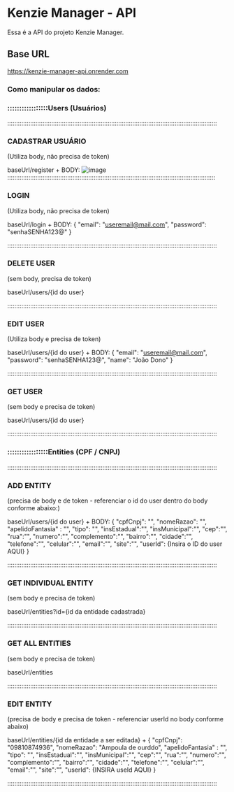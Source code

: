 # Kenzie Manager - API

Essa é a API do projeto Kenzie Manager.

## Base URL

https://kenzie-manager-api.onrender.com


### Como manipular os dados:

### :::::::::::::::::Users (Usuários) 

:::::::::::::::::::::::::::::::::::::::::::::::::::::::::::::::::::::::::::::::::::::::::::::::::::::::::::::::::::::::

### CADASTRAR USUÁRIO
(Utiliza body, não precisa de token)

baseUrl/register
+
BODY:
![image](https://user-images.githubusercontent.com/106193347/211064106-2a6060e3-1374-45ec-a62f-5382dc8658c3.png)
::::::::::::::::::::::::::::::::::::::::::::::::::::::::::::::::::::::::::::::::::::::::::::::::::::::::::::::::::::::
	
### LOGIN
(Utiliza body, não precisa de token)

baseUrl/login
+
BODY:
	{
		"email": "useremail@mail.com",
		"password": "senhaSENHA123@"
	}
	
:::::::::::::::::::::::::::::::::::::::::::::::::::::::::::::::::::::::::::::::::::::::::::::::::::::::::::::::::::::::
	
### DELETE USER
(sem body, precisa de token)

baseUrl/users/{id do user}

:::::::::::::::::::::::::::::::::::::::::::::::::::::::::::::::::::::::::::::::::::::::::::::::::::::::::::::::::::::::

### EDIT USER
(Utiliza body e precisa de token)

baseUrl/users/{id do user}
+
BODY:
	{
		"email": "useremail@mail.com",
		"password": "senhaSENHA123@",
		"name": "João Dono"
	}

:::::::::::::::::::::::::::::::::::::::::::::::::::::::::::::::::::::::::::::::::::::::::::::::::::::::::::::::::::::::

### GET USER
 (sem body e precisa de token)
 
 baseUrl/users/{id do user}
 
 :::::::::::::::::::::::::::::::::::::::::::::::::::::::::::::::::::::::::::::::::::::::::::::::::::::::::::::::::::::::
 
 
### :::::::::::::::::Entities (CPF / CNPJ) 

:::::::::::::::::::::::::::::::::::::::::::::::::::::::::::::::::::::::::::::::::::::::::::::::::::::::::::::::::::::::

### ADD ENTITY
 (precisa de body e de token - referenciar o id do user dentro do body conforme abaixo:)
 
baseUrl/users/{id do user}
+
BODY:
		{
		"cpfCnpj": "",
		"nomeRazao": "",
		"apelidoFantasia" : "",
		"tipo": "",
		"insEstadual":"",
		"insMunicipal":"",
		"cep":"",
		"rua":"",
		"numero":"",
		"complemento":"",
		"bairro":"",
		"cidade":"",
		"telefone":"",
		"celular":"",
		"email":"",
		"site":"",
		"userId": {Insira o ID do user AQUI}
	}
	
 :::::::::::::::::::::::::::::::::::::::::::::::::::::::::::::::::::::::::::::::::::::::::::::::::::::::::::::::::::::::

### GET INDIVIDUAL ENTITY
 (sem body e precisa de token)
 
 baseUrl/entities?id={id da entidade cadastrada}
 
 :::::::::::::::::::::::::::::::::::::::::::::::::::::::::::::::::::::::::::::::::::::::::::::::::::::::::::::::::::::::
 
### GET ALL ENTITIES
 (sem body e precisa de token)
 
 baseUrl/entities
 
 :::::::::::::::::::::::::::::::::::::::::::::::::::::::::::::::::::::::::::::::::::::::::::::::::::::::::::::::::::::::
 
 ### EDIT ENTITY
 (precisa de body e precisa de token - referenciar userId no body conforme abaixo)
 
 baseUrl/entities/{id da entidade a ser editada}
 +
	{
		"cpfCnpj": "09810874936",
		"nomeRazao": "Ampoula de ourddo",
		"apelidoFantasia" : "",
		"tipo": "",
		"insEstadual":"",
		"insMunicipal":"",
		"cep":"",
		"rua":"",
		"numero":"",
		"complemento":"",
		"bairro":"",
		"cidade":"",
		"telefone":"",
		"celular":"",
		"email":"",
		"site":"",
		"userId": {INSIRA useId AQUI}
	}
 
 :::::::::::::::::::::::::::::::::::::::::::::::::::::::::::::::::::::::::::::::::::::::::::::::::::::::::::::::::::::::
